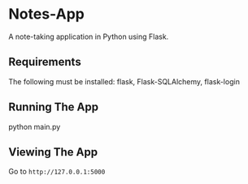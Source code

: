 # Notes-App
A note-taking application in Python using Flask.

## Requirements
The following must be installed: flask, Flask-SQLAlchemy, flask-login

## Running The App
python main.py

## Viewing The App
Go to `http://127.0.0.1:5000`
